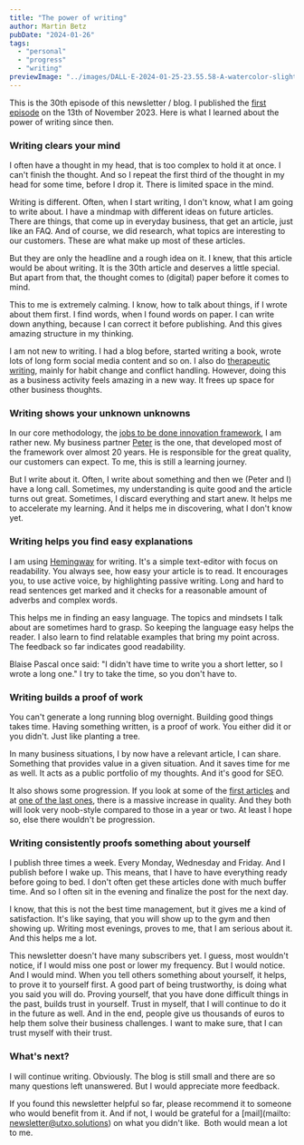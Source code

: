 ```yaml
---
title: "The power of writing"
author: Martin Betz
pubDate: "2024-01-26"
tags:
  - "personal"
  - "progress"
  - "writing"
previewImage: "../images/DALL·E-2024-01-25-23.55.58-A-watercolor-slightly-geometric-styled-painting-depicting-a-man-in-his-thirties-wearing-a-hoodie-sitting-at-his-desk-at-night-writing-a-newsletter-.png"
---
```


This is the 30th episode of this newsletter / blog. I published the [first episode](/en/blog/where-to-start-when-your-business-isnt-running/) on the 13th of November 2023. Here is what I learned about the power of writing since then.

### Writing clears your mind

I often have a thought in my head, that is too complex to hold it at once. I can't finish the thought. And so I repeat the first third of the thought in my head for some time, before I drop it. There is limited space in the mind. 

Writing is different. Often, when I start writing, I don't know, what I am going to write about. I have a mindmap with different ideas on future articles. There are things, that come up in everyday business, that get an article, just like an FAQ. And of course, we did research, what topics are interesting to our customers. These are what make up most of these articles.

But they are only the headline and a rough idea on it. I knew, that this article would be about writing. It is the 30th article and deserves a little special. But apart from that, the thought comes to (digital) paper before it comes to mind.

This to me is extremely calming. I know, how to talk about things, if I wrote about them first. I find words, when I found words on paper. I can write down anything, because I can correct it before publishing. And this gives amazing structure in my thinking. 

I am not new to writing. I had a blog before, started writing a book, wrote lots of long form social media content and so on. I also do [therapeutic writing](https://www.youtube.com/watch?v=wAZn9dF3XTo&ab_channel=AndrewHuberman), mainly for habit change and conflict handling. However, doing this as a business activity feels amazing in a new way. It frees up space for other business thoughts. 

### Writing shows your unknown unknowns

In our core methodology, the [jobs to be done innovation framework](/en/blog/understanding-the-jobs-to-be-done-perspective/), I am rather new. My business partner [Peter](https://www.linkedin.com/in/peterrochel/) is the one, that developed most of the framework over almost 20 years. He is responsible for the great quality, our customers can expect. To me, this is still a learning journey. 

But I write about it. Often, I write about something and then we (Peter and I) have a long call. Sometimes, my understanding is quite good and the article turns out great. Sometimes, I discard everything and start anew. It helps me to accelerate my learning. And it helps me in discovering, what I don't know yet.  

### Writing helps you find easy explanations

I am using [Hemingway](https://hemingwayapp.com/) for writing. It's a simple text-editor with focus on readability. You always see, how easy your article is to read. It encourages you, to use active voice, by highlighting passive writing. Long and hard to read sentences get marked and it checks for a reasonable amount of adverbs and complex words.

This helps me in finding an easy language. The topics and mindsets I talk about are sometimes hard to grasp. So keeping the language easy helps the reader. I also learn to find relatable examples that bring my point across. The feedback so far indicates good readability.  

Blaise Pascal once said: "I didn't have time to write you a short letter, so I wrote a long one." I try to take the time, so you don't have to.  

### Writing builds a proof of work

You can't generate a long running blog overnight. Building good things takes time. Having something written, is a proof of work. You either did it or you didn't. Just like planting a tree. 

In many business situations, I by now have a relevant article, I can share. Something that provides value in a given situation. And it saves time for me as well. It acts as a public portfolio of my thoughts. And it's good for SEO.  

It also shows some progression. If you look at some of the [first articles](/en/blog/why-do-people-decide-the-way-they-do/) and at [one of the last ones](/en/blog/how-to-avoid-customers-trying-to-negotiate-your-prices-down/), there is a massive increase in quality. And they both will look very noob-style compared to those in a year or two. At least I hope so, else there wouldn't be progression. 

### Writing consistently proofs something about yourself

I publish three times a week. Every Monday, Wednesday and Friday. And I publish before I wake up. This means, that I have to have everything ready before going to bed. I don't often get these articles done with much buffer time. And so I often sit in the evening and finalize the post for the next day. 

I know, that this is not the best time management, but it gives me a kind of satisfaction. It's like saying, that you will show up to the gym and then showing up. Writing most evenings, proves to me, that I am serious about it. And this helps me a lot. 

This newsletter doesn't have many subscribers yet. I guess, most wouldn't notice, if I would miss one post or lower my frequency. But I would notice. And I would mind. When you tell others something about yourself, it helps, to prove it to yourself first. A good part of being trustworthy, is doing what you said you will do. Proving yourself, that you have done difficult things in the past, builds trust in yourself. Trust in myself, that I will continue to do it in the future as well. And in the end, people give us thousands of euros to help them solve their business challenges. I want to make sure, that I can trust myself with their trust. 

### What's next?

I will continue writing. Obviously. The blog is still small and there are so many questions left unanswered. But I would appreciate more feedback. 

If you found this newsletter helpful so far, please recommend it to someone who would benefit from it. And if not, I would be grateful for a [mail](mailto: newsletter@utxo.solutions) on what you didn't like.  Both would mean a lot to me. 


